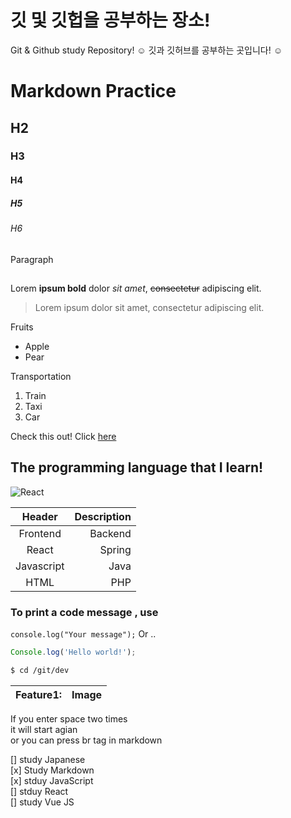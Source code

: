 <!-- @format -->

# 깃 및 깃헙을 공부하는 장소!

Git &amp; Github study Repository! ☺️
깃과 깃허브를 공부하는 곳입니다! ☺️

<!-- Heading  -->

# Markdown Practice

## H2

### H3

#### H4

##### H5

###### H6

Paragraph

## <!-- Line -->

<!-- Text attributes -->

Lorem **ipsum bold** dolor _sit amet_, ~~consectetur~~ adipiscing elit.

<!-- Quote -->

> Lorem ipsum dolor sit amet, consectetur adipiscing elit.

<!-- Bullet list -->

Fruits

- Apple
- Pear

<!-- Number list -->

Transportation

1. Train
2. Taxi
3. Car

<!-- Link -->

Check this out! Click [here](https://github.com/topgun0415)

<!-- Image  -->

## The programming language that I learn!

![React](https://user-images.githubusercontent.com/82861521/138425351-5c4a65a2-4299-4356-95ae-2f54cef01d7b.jpeg)


<!-- !를 붙이면 바로 마크다운에서 보여지는 형식임 -->

<!-- Table -->

|   Header   | Description |
| :--------: | ----------: |
|  Frontend  |     Backend |
|   React    |      Spring |
| Javascript |        Java |
|    HTML    |         PHP |

<!-- Code -->

### To print a code message , use

`console.log("Your message");` Or ..

```js
Console.log('Hello world!');
```

```bash
$ cd /git/dev
```

<!-- Feature -->

| Feature1: | Image |
| --------- | ----- |

<!-- Space gap -->

If you enter space two times  
it will start agian <br>
or you can press br tag in markdown

<!-- To do list -->

 [] study Japanese  
 [x] Study Markdown  
 [x] stduy JavaScript  
 [] stduy React  
 [] study Vue JS
